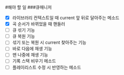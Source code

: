 #해야 할 일
###큐매니저
- [x] 라이브러리 컨텍스트일 때 current 앞 뒤로 달아주는 메소드
- [x] 곡 순서가 바뀌었을 때 핸들러
- [ ] 큐 섞기 기능
- [ ] 큐 복원 기능
- [ ] 섞기 또는 복원 시 current 찾아주는 기능
- [ ] 바로 다음에 재생 기능
- [ ] 맨 나중에 재생 기능
- [ ] 기록 스택 비우기 메소드
- [ ] 플레이리스트 수정 시 반영하는 메소드